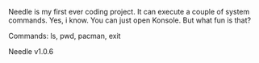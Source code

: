 Needle is my first ever coding project. It can execute a couple of system commands. Yes, i know. You can just open Konsole. But what fun is that?

Commands: ls, pwd, pacman, exit

Needle v1.0.6
